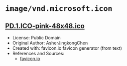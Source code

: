 # `image/vnd.microsoft.icon`

## [PD.1.ICO-pink-48x48.ico](../files/PD.1.ICO-pink-48x48.ico)

- License: Public Domain
- Original Author: AsherJingkongChen
- Created with: favicon.io favicon generator (from text)
- References and Sources:
  - [favicon.io](https://favicon.io/favicon-generator/)
